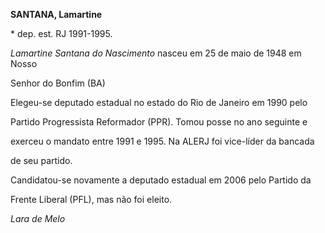 **SANTANA, Lamartine**



\* dep. est. RJ 1991-1995.



*Lamartine Santana do Nascimento* nasceu em 25 de maio de 1948 em Nosso

Senhor do Bonfim (BA)



Elegeu-se deputado estadual no estado do Rio de Janeiro em 1990 pelo

Partido Progressista Reformador (PPR). Tomou posse no ano seguinte e

exerceu o mandato entre 1991 e 1995. Na ALERJ foi vice-líder da bancada

de seu partido.



Candidatou-se novamente a deputado estadual em 2006 pelo Partido da

Frente Liberal (PFL), mas não foi eleito.



*Lara de Melo*



